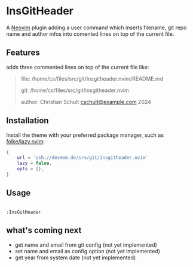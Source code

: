 # InsGitHeader

A [Neovim](https://github.com/neovim/neovim) plugin adding a user command
which inserts filename, git repo name and author infos into comented lines
on top of the current file.

## Features

adds three commented lines on top of the current file like:

> file: /home/cs/files/src/git/insgitheader.nvim/README.md
>
> git: /home/cs/files/src/git/insgitheader.nvim
>
> author: Christian Schult <cschult@example.com> 2024


## Installation

Install the theme with your preferred package manager, such as
[folke/lazy.nvim](https://github.com/folke/lazy.nvim):

```lua
{
    url = 'ssh://devmem.de/srv/git/insgitheader.nvim'
    lazy = false,
    opts = {},
}
```

## Usage

```vim

:InsGitHeader

```

## what's coming next

- get name and email from git config (not yet implemented)
- set name and email as config option (not yet implemented)
- get year from system date (not yet implemented)
